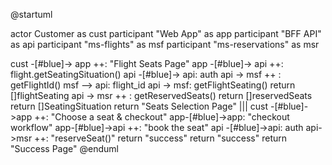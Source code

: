@startuml

actor Customer as cust
participant "Web App" as app
participant "BFF API" as api
participant "ms-flights" as msf
participant "ms-reservations" as msr

cust -[#blue]-> app ++: "Flight Seats Page"
app -[#blue]-> api ++: flight.getSeatingSituation()
api -[#blue]-> api: auth
api -> msf ++ : getFlightId()
msf --> api: flight_id
api -> msf: getFlightSeating()
return []flightSeating
api -> msr ++ : getReservedSeats()
return []reservedSeats
return []SeatingSituation
return "Seats Selection Page"
|||
cust -[#blue]->app ++: "Choose a seat & checkout"
app-[#blue]->app: "checkout workflow"
app-[#blue]->api ++: "book the seat"
api -[#blue]->api: auth
api->msr ++: "reserveSeat()"
return "success"
return "success"
return "Success Page"
@enduml